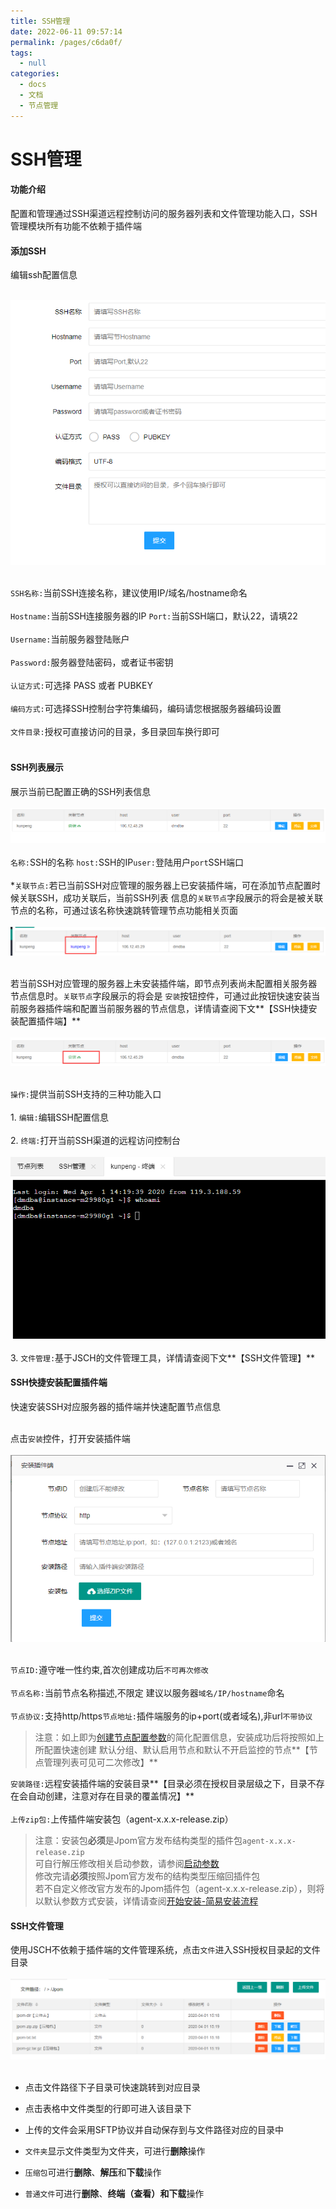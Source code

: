 ```yaml
---
title: SSH管理
date: 2022-06-11 09:57:14
permalink: /pages/c6da0f/
tags: 
  - null
categories: 
  - docs
  - 文档
  - 节点管理
---
```

# SSH管理

#### 功能介绍

   配置和管理通过SSH渠道远程控制访问的服务器列表和文件管理功能入口，SSH管理模块所有功能不依赖于插件端
    
#### 添加SSH
    
   编辑ssh配置信息<br><br>
   
   ![sshedite](docs/images/node/server_sshedit.png)<br><br>
   
   `SSH名称:`当前SSH连接名称，建议使用IP/域名/hostname命名<br><br>
   `Hostname:`当前SSH连接服务器的IP `Port:`当前SSH端口，默认22，请填22<br><br>
   `Username:`当前服务器登陆账户<br><br>
   `Password:`服务器登陆密码，或者证书密钥<br><br>
   `认证方式:`可选择 PASS 或者 PUBKEY<br><br>
   `编码方式:`可选择SSH控制台字符集编码，编码请您根据服务器编码设置<br><br>
   `文件目录:`授权可直接访问的目录，多目录回车换行即可<br><br>
      
#### SSH列表展示
   展示当前已配置正确的SSH列表信息<br><br>
   ![sshlist](docs/images/node/server_sshlist.png)<br><br>
   `名称:`SSH的名称 `host:`SSH的IP`user:`登陆用户`port`SSH端口<br><br>
   *`关联节点:`若已当前SSH对应管理的服务器上已安装插件端，可在添加节点配置时候关联SSH，成功关联后，当前SSH列表
   信息的`关联节点`字段展示的将会是被关联节点的名称，可通过该名称快速跳转管理节点功能相关页面<br><br>
   ![sshlistinstall](docs/images/node/server_sshlistinstall.png)<br><br>
   
   若当前SSH对应管理的服务器上未安装插件端，即节点列表尚未配置相关服务器节点信息时。`关联节点`字段展示的将会是
   `安装`按钮控件，可通过此按钮快速安装当前服务器插件端和配置当前服务器的节点信息，详情请查阅下文**【SSH快捷安装配置插件端】**<br><br>
   ![sshlistnoinstall](docs/images/node/server_sshlistnoinstall.png)<br><br>
   
   `操作:`提供当前SSH支持的三种功能入口<br><br>
       1. `编辑:`编辑SSH配置信息<br><br>
       2. `终端:`打开当前SSH渠道的远程访问控制台<br><br>
       ![sshterm](docs/images/node/server_sshterm.png)<br><br>
       3. `文件管理:`基于JSCH的文件管理工具，详情请查阅下文**【SSH文件管理】**

#### SSH快捷安装配置插件端
    
   快速安装SSH对应服务器的插件端并快速配置节点信息<br><br>
   
   点击`安装`控件，打开安装插件端<br><br>
   ![sshinstalledit](docs/images/node/server_sshinstalledit.png)<br><br>
   
   `节点ID:`遵守唯一性约束,首次创建成功后`不可再次修改`<br><br>
   `节点名称:`当前节点名称描述,不限定 建议以服务器`域名/IP/hostname`命名<br><br>
   `节点协议:`支持http/https`节点地址:`插件端服务的ip+port(或者域名),非url`不带协议`<br>
   >注意：如上即为[创建节点配置参数](/节点管理/添加节点.md)的简化配置信息，安装成功后将按照如上所配置快速创建
   >默认分组、默认启用节点和默认不开启监控的节点**【节点管理列表可见可二次修改】**

   `安装路径:`远程安装插件端的安装目录**【目录必须在授权目录层级之下，目录不存在会自动创建，注意对存在目录的覆盖情况】**<br><br>
   `上传zip包:`上传插件端安装包（agent-x.x.x-release.zip）
   >注意：安装包**必须**是Jpom官方发布结构类型的插件包`agent-x.x.x-release.zip`<br>
   >可自行解压修改相关启动参数，请参阅[启动参数](/安装使用/启动参数.md)<br>
   >修改完请**必须**按照Jpom官方发布的结构类型压缩回插件包<br>
   >若不自定义修改官方发布的Jpom插件包（agent-x.x.x-release.zip），则将以默认参数方式安装，详情请查阅[开始安装-简易安装流程](/安装使用/开始安装.md)
   
   
   
#### SSH文件管理

使用JSCH不依赖于插件端的文件管理系统，点击`文件`进入SSH授权目录起的文件目录<br><br>
   ![wjgllist](docs/images/node/wjgl_list.png)<br><br>

   * 点击文件路径下子目录可快速跳转到对应目录
   

   * 点击表格中文件类型的行即可进入该目录下   

   * 上传的文件会采用SFTP协议并自动保存到与文件路径对应的目录中
   
   * `文件夹`显示文件类型为文件夹，可进行**删除**操作
   
   * `压缩包`可进行**删除**、**解压**和**下载**操作
   
   * `普通文件`可进行**删除**、**终端（查看）**和**下载**操作